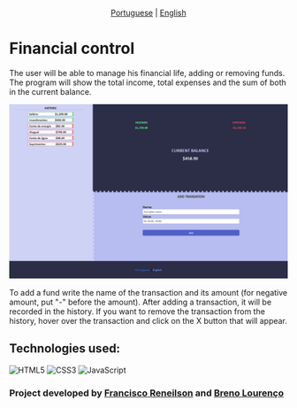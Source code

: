 <p align="center">
  <a href="./README.md">Portuguese</a>
  | 
  <a href="./README_eng.md">English</a>
</p>

<h1>Financial control</h1>

<p>The user will be able to manage his financial life, adding or removing funds. The program will show the total income, total expenses and the sum of both in the current balance.</p>

<img src="/src/assets/demo/home.png" alt="Home">

<p>To add a fund write the name of the transaction and its amount (for negative amount, put "-" before the amount). After adding a transaction, it will be recorded in the history. If you want to remove the transaction from the history, hover over the transaction and click on the X button that will appear.</p>

<h2>Technologies used:</h2>
<div style="display: inline_block">
  <img alt="HTML5" src="https://img.shields.io/badge/HTML5-E34F26?style=for-the-badge&logo=html5&logoColor=white">
  <img alt="CSS3" src="https://img.shields.io/badge/CSS3-1572B6?style=for-the-badge&logo=css3&logoColor=white">
  <img alt="JavaScript" src="https://img.shields.io/badge/JavaScript-F7DF1E?style=for-the-badge&logo=javascript&logoColor=black">
</div>

<h3>Project developed by 
  <a href="https://github.com/renehtar">Francisco Reneilson</a> and 
  <a href="https://github.com/breno05s">Breno Lourenço</a>
</h3>